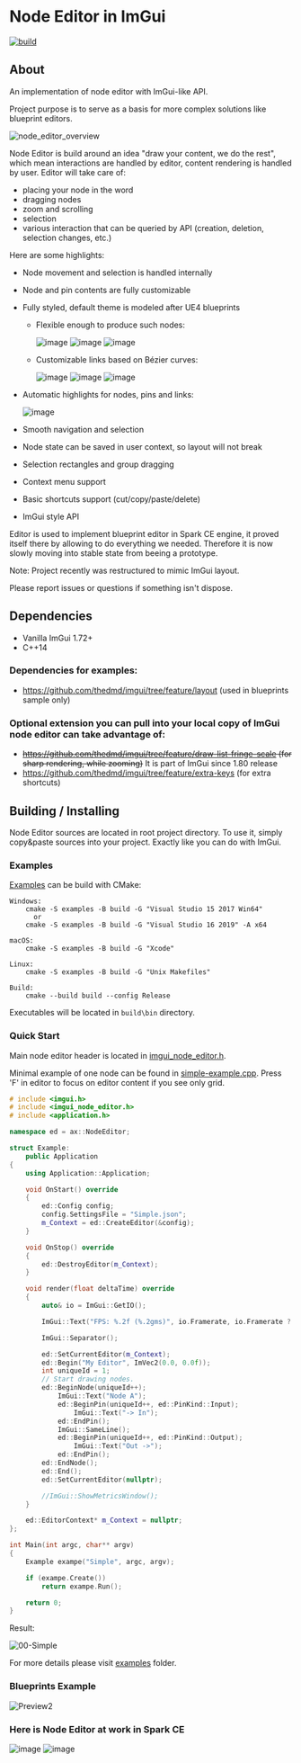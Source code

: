 # Node Editor in ImGui

[![build](https://github.com/thedmd/imgui-node-editor/actions/workflows/build.yml/badge.svg)](https://github.com/thedmd/imgui-node-editor/actions/workflows/build.yml)

## About

An implementation of node editor with ImGui-like API.

Project purpose is to serve as a basis for more complex solutions like blueprint editors.

![node_editor_overview](https://user-images.githubusercontent.com/1197433/89328475-c01bc680-d68d-11ea-88bf-8c4155480927.gif)

Node Editor is build around an idea "draw your content, we do the rest", which mean interactions are handled by editor, content rendering is handled by user. Editor will take care of:
 * placing your node in the word
 * dragging nodes
 * zoom and scrolling
 * selection
 * various interaction that can be queried by API (creation, deletion, selection changes, etc.)

Here are some highlights:
 * Node movement and selection is handled internally
 * Node and pin contents are fully customizable
 * Fully styled, default theme is modeled after UE4 blueprints
    - Flexible enough to produce such nodes:

        ![image](https://user-images.githubusercontent.com/1197433/60381408-c3895b00-9a54-11e9-8312-d9fc9af63347.png)
        ![image](https://user-images.githubusercontent.com/1197433/60381400-a3599c00-9a54-11e9-9c51-a88f25f7db07.png)
        ![image](https://user-images.githubusercontent.com/1197433/60381589-7d81c680-9a57-11e9-87b1-9f73ec33bea4.png)
    - Customizable links based on Bézier curves:

        ![image](https://user-images.githubusercontent.com/1197433/60381475-ac973880-9a55-11e9-9ad9-5862975cd2b8.png)
        ![image](https://user-images.githubusercontent.com/1197433/60381467-9db08600-9a55-11e9-9868-2ae849f67de9.png)
        ![image](https://user-images.githubusercontent.com/1197433/60381488-cd5f8e00-9a55-11e9-8346-1f4c8d6bea22.png)
 * Automatic highlights for nodes, pins and links:

    ![image](https://user-images.githubusercontent.com/1197433/60381536-9e95e780-9a56-11e9-80bb-dad0d3d9557a.png)
 * Smooth navigation and selection
 * Node state can be saved in user context, so layout will not break
 * Selection rectangles and group dragging
 * Context menu support
 * Basic shortcuts support (cut/copy/paste/delete)
 * ImGui style API

Editor is used to implement blueprint editor in Spark CE engine, it proved itself there by allowing to do everything we needed. Therefore it is now slowly moving into stable state from beeing a prototype.

Note: Project recently was restructured to mimic ImGui layout.

Please report issues or questions if something isn't dispose.

## Dependencies

 * Vanilla ImGui 1.72+
 * C++14

### Dependencies for examples:
 * https://github.com/thedmd/imgui/tree/feature/layout (used in blueprints sample only)

### Optional extension you can pull into your local copy of ImGui node editor can take advantage of:
 * ~~https://github.com/thedmd/imgui/tree/feature/draw-list-fringe-scale (for sharp rendering, while zooming)~~ It is part of ImGui since 1.80 release
 * https://github.com/thedmd/imgui/tree/feature/extra-keys (for extra shortcuts)

## Building / Installing

Node Editor sources are located in root project directory. To use it, simply copy&paste sources into your project. Exactly like you can do with ImGui.

### Examples
[Examples](../examples) can be build with CMake:
```
Windows:
    cmake -S examples -B build -G "Visual Studio 15 2017 Win64"
      or
    cmake -S examples -B build -G "Visual Studio 16 2019" -A x64

macOS:
    cmake -S examples -B build -G "Xcode"

Linux:
    cmake -S examples -B build -G "Unix Makefiles"

Build:
    cmake --build build --config Release
```
Executables will be located in `build\bin` directory.

### Quick Start

Main node editor header is located in [imgui_node_editor.h](../imgui_node_editor.h).

Minimal example of one node can be found in [simple-example.cpp](../examples/simple-example/simple-example.cpp).
Press 'F' in editor to focus on editor content if you see only grid.
```cpp
# include <imgui.h>
# include <imgui_node_editor.h>
# include <application.h>

namespace ed = ax::NodeEditor;

struct Example:
    public Application
{
    using Application::Application;

    void OnStart() override
    {
        ed::Config config;
        config.SettingsFile = "Simple.json";
        m_Context = ed::CreateEditor(&config);
    }

    void OnStop() override
    {
        ed::DestroyEditor(m_Context);
    }

    void render(float deltaTime) override
    {
        auto& io = ImGui::GetIO();

        ImGui::Text("FPS: %.2f (%.2gms)", io.Framerate, io.Framerate ? 1000.0f / io.Framerate : 0.0f);

        ImGui::Separator();

        ed::SetCurrentEditor(m_Context);
        ed::Begin("My Editor", ImVec2(0.0, 0.0f));
        int uniqueId = 1;
        // Start drawing nodes.
        ed::BeginNode(uniqueId++);
            ImGui::Text("Node A");
            ed::BeginPin(uniqueId++, ed::PinKind::Input);
                ImGui::Text("-> In");
            ed::EndPin();
            ImGui::SameLine();
            ed::BeginPin(uniqueId++, ed::PinKind::Output);
                ImGui::Text("Out ->");
            ed::EndPin();
        ed::EndNode();
        ed::End();
        ed::SetCurrentEditor(nullptr);

        //ImGui::ShowMetricsWindow();
    }

    ed::EditorContext* m_Context = nullptr;
};

int Main(int argc, char** argv)
{
    Example exampe("Simple", argc, argv);

    if (exampe.Create())
        return exampe.Run();

    return 0;
}
```

Result:

![00-Simple](https://user-images.githubusercontent.com/1197433/89328516-cca01f00-d68d-11ea-9959-2da159851101.png)

For more details please visit [examples](../examples) folder.

### Blueprints Example

![Preview2](https://user-images.githubusercontent.com/1197433/60053458-2f2b9b00-96d8-11e9-92f9-08aff63b2023.png)

### Here is Node Editor at work in Spark CE
![image](https://user-images.githubusercontent.com/1197433/60381756-174a7300-9a5a-11e9-9a04-00f10565e05e.png)
![image](https://user-images.githubusercontent.com/1197433/60381760-2f21f700-9a5a-11e9-9053-c0547a9cc40a.png)
